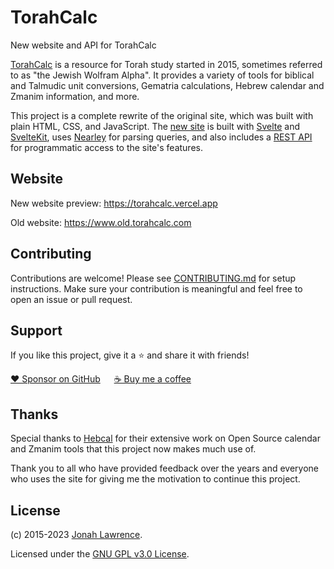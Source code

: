 # TorahCalc

New website and API for TorahCalc

[TorahCalc](https://www.torahcalc.com) is a resource for Torah study started in 2015, sometimes referred to as "the Jewish Wolfram Alpha". It provides a variety of tools for biblical and Talmudic unit conversions, Gematria calculations, Hebrew calendar and Zmanim information, and more.

This project is a complete rewrite of the original site, which was built with plain HTML, CSS, and JavaScript. The [new site](https://torahcalc.vercel.app) is built with [Svelte](https://svelte.dev/) and [SvelteKit](https://kit.svelte.dev/), uses [Nearley](https://nearley.js.org/) for parsing queries, and also includes a [REST API](https://torahcalc.vercel.app/api) for programmatic access to the site's features.

## Website

New website preview: https://torahcalc.vercel.app

Old website: https://www.old.torahcalc.com

## Contributing

Contributions are welcome! Please see [CONTRIBUTING.md](https://github.com/torahcalc/torahcalc/blob/main/CONTRIBUTING.md) for setup instructions. Make sure your contribution is meaningful and feel free to open an issue or pull request.

## Support

If you like this project, give it a ⭐ and share it with friends!

[❤️ Sponsor on GitHub](https://github.com/sponsors/DenverCoder1) &emsp; [☕ Buy me a coffee](https://ko-fi.com/jlawrence)

## Thanks

Special thanks to [Hebcal](https://www.hebcal.com/) for their extensive work on Open Source calendar and Zmanim tools that this project now makes much use of.

Thank you to all who have provided feedback over the years and everyone who uses the site for giving me the motivation to continue this project.

## License

(c) 2015-2023 [Jonah Lawrence](https://github.com/DenverCoder1).

Licensed under the [GNU GPL v3.0 License](https://choosealicense.com/licenses/gpl-3.0/).
